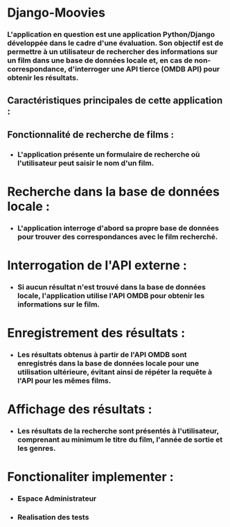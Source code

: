 # Django-Moovies

### L'application en question est une application Python/Django développée dans le cadre d'une évaluation. Son objectif est de permettre à un utilisateur de rechercher des informations sur un film dans une base de données locale et, en cas de non-correspondance, d'interroger une API tierce (OMDB API) pour obtenir les résultats.

## Caractéristiques principales de cette application :

## Fonctionnalité de recherche de films :
* ### L'application présente un formulaire de recherche où l'utilisateur peut saisir le nom d'un film.
# Recherche dans la base de données locale :
* ### L'application interroge d'abord sa propre base de données pour trouver des correspondances avec le film recherché.
# Interrogation de l'API externe : 
* ### Si aucun résultat n'est trouvé dans la base de données locale, l'application utilise l'API OMDB pour obtenir les informations sur le film.
# Enregistrement des résultats :
* ### Les résultats obtenus à partir de l'API OMDB sont enregistrés dans la base de données locale pour une utilisation ultérieure, évitant ainsi de répéter la requête à l'API pour les mêmes films.
# Affichage des résultats :
* ### Les résultats de la recherche sont présentés à l'utilisateur, comprenant au minimum le titre du film, l'année de sortie et les genres.

# Fonctionaliter implementer :

* ### Espace Administrateur
* ### Realisation des tests